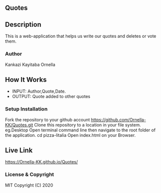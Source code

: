 ## Quotes
## Description
This is a web-application that helps us write our quotes and deletes or vote them.
### Author
Kankazi Kayitaba Ornella
## How It Works
* INPUT: Author,Quote,Date.
* OUTPUT: Quote added to other quotes
### Setup Installation
Fork the repository to your github account https://github.com/Ornella-KK/Quotes.git
Clone this repository to a location in your file system. eg.Desktop
Open terminal command line then navigate to the root folder of the application. cd pizza-litalia
Open index.html on your Browser.
## Live Link
https://Ornella-KK.github.io/Quotes/
### License & Copyright
MIT
Copyright (C) 2020
